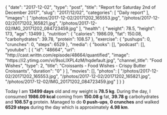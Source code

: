 {
    "date": "2017-12-02",
    "type": "post",
    "title": "Report for Saturday 2nd of December 2017",
    "slug": "2017\/12\/02",
    "categories": [
        "Daily report"
    ],
    "images": [
        "\/photos\/2017-12-02\/20171202_165553.jpg",
        "\/photos\/2017-12-02\/20171202_165821.jpg",
        "\/photos\/2017-12-02\/IMG_20171202_084723459.jpg"
    ],
    "health": {
        "weight": 78.5,
        "height": 173,
        "age": 13499
    },
    "nutrition": {
        "calories": 1986.09,
        "fat": 150.08,
        "carbohydrates": 39.78,
        "protein": 108.57
    },
    "exercise": {
        "pushups": 0,
        "crunches": 0,
        "steps": 6529
    },
    "media": {
        "books": [],
        "podcast": [],
        "youtube": [
            {
                "id": "48664",
                "url": "http:\/\/cast.writtn.com\/episode\/48664\/quantified",
                "image": "https:\/\/i2.ytimg.com\/vi\/9soLlXPL4zM\/hqdefault.jpg",
                "channel_title": "Food Wishes",
                "type": 2,
                "title": "Croissants - Food Wishes - Crispy Butter Croissants",
                "duration": "0"
            }
        ],
        "movies": [],
        "photos": [
            "\/photos\/2017-12-02\/20171202_165553.jpg",
            "\/photos\/2017-12-02\/20171202_165821.jpg",
            "\/photos\/2017-12-02\/IMG_20171202_084723459.jpg"
        ]
    }
}

Today I am <strong>13499 days</strong> old and my weight is <strong>78.5 kg</strong>. During the day, I consumed <strong>1986.09 kcal</strong> coming from <strong>150.08 g</strong> fat, <strong>39.78 g</strong> carbohydrates and <strong>108.57 g</strong> protein. Managed to do <strong>0 push-ups</strong>, <strong>0 crunches</strong> and walked <strong>6529 steps</strong> during the day which is approximately <strong>4.98 km</strong>.